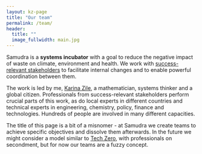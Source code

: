 ```yaml
---
layout: kz-page
title: "Our team"
permalink: /team/
header:
  title: ""
  image_fullwidth: main.jpg
---
```


Samudra is a **systems incubator** with a goal to reduce the negative impact of waste on climate, environment and health. 
We work with [success-relevant stakeholders](/about#stakeholders) to facilitate internal changes and to enable powerful coordination between them. 

The work is led by me, [Karina Zile](https://www.linkedin.com/in/karina-zile/), a mathematician, systems thinker and a global citizen. 
Professionals from success-relevant stakeholders perform crucial parts of this work, as do local experts in different countries and technical experts in engineering, chemistry, policy, finance and technologies. 
Hundreds of people are involved in many different capacities. 

The title of this page is a bit of a misnomer - at Samudra we create teams to achieve specific objectives and dissolve them afterwards. 
In the future we might consider a model similar to [Tech Zero](https://techzero.technation.io/), with professionals on secondment, but for now our teams are a fuzzy concept.

<!-- [Maximilian Schirm](https://www.linkedin.com/in/maximilian-schirm/) is one of our external advisors. -->
